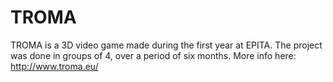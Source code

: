 # TROMA

TROMA is a 3D video game made during the first year at EPITA. The project was done in groups of 4, over a period of six months.
More info here: http://www.troma.eu/
